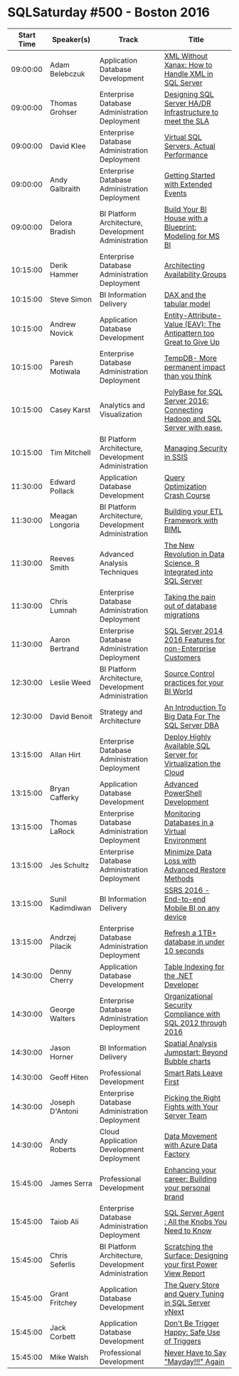 # SQLSaturday #500 - Boston 2016
Start Time|Speaker(s)|Track|Title
---|---|---|---
09:00:00|Adam Belebczuk|Application  Database Development|[XML Without Xanax: How to Handle XML in SQL Server](42468.md)
09:00:00|Thomas Grohser|Enterprise Database Administration  Deployment|[Designing SQL Server HA/DR Infrastructure to meet the SLA](42534.md)
09:00:00|David Klee|Enterprise Database Administration  Deployment|[Virtual SQL Servers, Actual Performance](42641.md)
09:00:00|Andy Galbraith|Enterprise Database Administration  Deployment|[Getting Started with Extended Events](44963.md)
09:00:00|Delora Bradish|BI Platform Architecture, Development  Administration|[Build Your BI House with a Blueprint: Modeling for MS BI](45500.md)
10:15:00|Derik Hammer|Enterprise Database Administration  Deployment|[Architecting Availability Groups](42512.md)
10:15:00|Steve Simon|BI Information Delivery|[DAX and the tabular model](44360.md)
10:15:00|Andrew Novick|Application  Database Development|[Entity-Attribute-Value (EAV): The Antipattern too Great to Give Up](44793.md)
10:15:00|Paresh Motiwala|Enterprise Database Administration  Deployment|[TempDB- More permanent impact than you think](45166.md)
10:15:00|Casey Karst|Analytics and Visualization|[PolyBase for SQL Server 2016: Connecting Hadoop and SQL Server with ease.](45321.md)
10:15:00|Tim Mitchell|BI Platform Architecture, Development  Administration|[Managing Security in SSIS](45420.md)
11:30:00|Edward Pollack|Application  Database Development|[Query Optimization Crash Course](42419.md)
11:30:00|Meagan Longoria|BI Platform Architecture, Development  Administration|[Building your ETL Framework with BIML](44257.md)
11:30:00|Reeves Smith|Advanced Analysis Techniques|[The New Revolution in Data Science, R Integrated into SQL Server](45290.md)
11:30:00|Chris Lumnah|Enterprise Database Administration  Deployment|[Taking the pain out of database migrations](45316.md)
11:30:00|Aaron Bertrand|Enterprise Database Administration  Deployment|[SQL Server 2014  2016 Features for non-Enterprise Customers](45510.md)
12:30:00|Leslie Weed|BI Platform Architecture, Development  Administration|[Source Control practices for your BI World](42946.md)
12:30:00|David Benoit|Strategy and Architecture|[An Introduction To Big Data For The SQL Server DBA](42992.md)
13:15:00|Allan Hirt|Enterprise Database Administration  Deployment|[Deploy Highly Available SQL Server for Virtualization  the Cloud](42446.md)
13:15:00|Bryan Cafferky|Application  Database Development|[Advanced PowerShell Development](42458.md)
13:15:00|Thomas LaRock|Enterprise Database Administration  Deployment|[Monitoring Databases in a Virtual Environment](42881.md)
13:15:00|Jes Schultz|Enterprise Database Administration  Deployment|[Minimize Data Loss with Advanced Restore Methods ](44688.md)
13:15:00|Sunil Kadimdiwan|BI Information Delivery|[SSRS 2016 - End-to-end Mobile BI on any device](44741.md)
13:15:00|Andrzej Pilacik|Enterprise Database Administration  Deployment|[Refresh a 1TB+ database in under 10 seconds](45322.md)
14:30:00|Denny Cherry|Application  Database Development|[Table Indexing for the .NET Developer](42417.md)
14:30:00|George Walters|Enterprise Database Administration  Deployment|[Organizational Security  Compliance with SQL 2012 through 2016](42430.md)
14:30:00|Jason Horner|BI Information Delivery|[Spatial Analysis Jumpstart: Beyond Bubble charts ](43017.md)
14:30:00|Geoff Hiten|Professional Development|[Smart Rats Leave First](43067.md)
14:30:00|Joseph D'Antoni|Enterprise Database Administration  Deployment|[Picking the Right Fights with Your Server Team](44390.md)
14:30:00|Andy Roberts|Cloud Application Development  Deployment|[Data Movement with Azure Data Factory](44525.md)
15:45:00|James Serra|Professional Development|[Enhancing your career: Building your personal brand](42402.md)
15:45:00|Taiob Ali|Enterprise Database Administration  Deployment|[SQL Server Agent : All the Knobs You Need to Know](42800.md)
15:45:00|Chris Seferlis|BI Platform Architecture, Development  Administration|[Scratching the Surface: Designing your first Power View Report](44279.md)
15:45:00|Grant Fritchey|Application  Database Development|[The Query Store and Query Tuning in SQL Server vNext](44516.md)
15:45:00|Jack Corbett|Application  Database Development|[Don't Be Trigger Happy: Safe Use of Triggers](45275.md)
15:45:00|Mike Walsh|Professional Development|[Never Have to Say "Mayday!!!" Again](45708.md)

